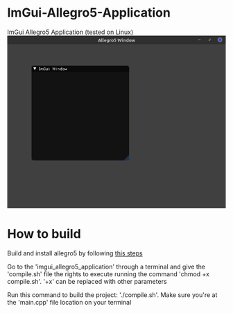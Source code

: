 # ImGui-Allegro5-Application
ImGui Allegro5 Application (tested on Linux)
![alt text](https://github.com/rdbo/ImGui-Allegro5-Application/blob/master/imgui_allegro5_window.png)
<h1>How to build</h1>
<p>Build and install allegro5 by following <a href="https://wiki.allegro.cc/index.php?title=Getting_Started">this steps</a></p>
<p>Go to the 'imgui_allegro5_application' through a terminal and give the 'compile.sh' file the rights to execute running the command 'chmod +x compile.sh'. '+x' can be replaced with other parameters</p>
<p>Run this command to build the project: './compile.sh'. Make sure you're at the 'main.cpp' file location on your terminal </p>
